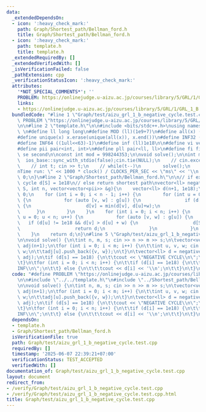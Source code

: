 ```yaml
---
data:
  _extendedDependsOn:
  - icon: ':heavy_check_mark:'
    path: Graph/Shortest_path/Bellman_ford.h
    title: Graph/Shortest_path/Bellman_ford.h
  - icon: ':heavy_check_mark:'
    path: template.h
    title: template.h
  _extendedRequiredBy: []
  _extendedVerifiedWith: []
  _isVerificationFailed: false
  _pathExtension: cpp
  _verificationStatusIcon: ':heavy_check_mark:'
  attributes:
    '*NOT_SPECIAL_COMMENTS*': ''
    PROBLEM: https://onlinejudge.u-aizu.ac.jp/courses/library/5/GRL/1/GRL_1_B
    links:
    - https://onlinejudge.u-aizu.ac.jp/courses/library/5/GRL/1/GRL_1_B
  bundledCode: "#line 1 \"Graph/test/aizu_grl_1_b_negative_cycle.test.cpp\"\n#define\
    \ PROBLEM \"https://onlinejudge.u-aizu.ac.jp/courses/library/5/GRL/1/GRL_1_B\"\
    \n\n#line 2 \"template.h\"\n\n#include <bits/stdc++.h>\nusing namespace std;\n\
    \ \n#define ll long long\n#define MOD (ll)(1e9+7)\n#define all(x) (x).begin(),(x).end()\n\
    #define unique(x) x.erase(unique(all(x)), x.end())\n#define INF32 ((1ull<<31)-1)\n\
    #define INF64 ((1ull<<63)-1)\n#define inf (ll)1e18\n\n#define vi vector<int>\n\
    #define pii pair<int, int>\n#define pll pair<ll, ll>\n#define fi first\n#define\
    \ se second\n\nconst int mod = 998244353;\n\nvoid solve();\n\nint main(){\n  \
    \  ios_base::sync_with_stdio(false);cin.tie(NULL);\n    // cin.exceptions(cin.failbit);\n\
    \    // int t; cin >> t;\n    // while(t--)\n        solve();\n    cerr << \"\\\
    nTime run: \" << 1000 * clock() / CLOCKS_PER_SEC << \"ms\" << '\\n';\n    return\
    \ 0;\n}\n#line 2 \"Graph/Shortest_path/Bellman_ford.h\"\n\n// if exist negative\
    \ cycle d[S] = 1e18\n// else return shortest path\nvector<ll> negativeCycle(int\
    \ S, int n, vector<vector<pii>> &g){\n    vector<ll> d(n+1, 1e18);\n    d[S] =\
    \ 0;\n    for (int i = 0; i < n - 1; i++) {\n        for (int u = 0; u < n; u++)\
    \ {\n            for (auto [v, w] : g[u]) {\n                if (d[u] != 1e18)\
    \ {\n                    d[v] = min(d[v], d[u]+w);\n                }\n      \
    \      }\n        }\n    }\n    for (int i = 0; i < n; i++) {\n        for (int\
    \ u = 0; u < n; u++) {\n            for (auto [v, w] : g[u]) {\n             \
    \   if (d[u] != 1e18 && d[v] > d[u] + w) {\n                    d[S] = 1e18;\n\
    \                    return d;\n                }\n            }\n        }\n\
    \    }\n    return d;\n}\n#line 5 \"Graph/test/aizu_grl_1_b_negative_cycle.test.cpp\"\
    \n\nvoid solve() {\n\tint n, m, s; cin >> n >> m >> s;\n\tvector<vector<pii>>\
    \ adj(n+1);\n\tfor (int i = 0; i < m; i++) {\n\t\tint u, v, w; cin >> u >> v >>\
    \ w;\n\t\tadj[u].push_back({v, w});\n\t}\n\tvector<ll> d = negativeCycle(s, n,\
    \ adj);\n\tif (d[s] == 1e18) {\n\t\tcout << \"NEGATIVE CYCLE\\n\";\n\t\treturn;\n\
    \t}\n\tfor (int i = 0; i < n; i++) {\n\t\tif (d[i] == 1e18) {\n\t\t\tcout << \"\
    INF\\n\";\n\t\t} else {\n\t\t\tcout << d[i] << '\\n';\n\t\t}\n\t}\n}\n"
  code: "#define PROBLEM \"https://onlinejudge.u-aizu.ac.jp/courses/library/5/GRL/1/GRL_1_B\"\
    \n\n#include \"../../template.h\"\n#include \"../Shortest_path/Bellman_ford.h\"\
    \n\nvoid solve() {\n\tint n, m, s; cin >> n >> m >> s;\n\tvector<vector<pii>>\
    \ adj(n+1);\n\tfor (int i = 0; i < m; i++) {\n\t\tint u, v, w; cin >> u >> v >>\
    \ w;\n\t\tadj[u].push_back({v, w});\n\t}\n\tvector<ll> d = negativeCycle(s, n,\
    \ adj);\n\tif (d[s] == 1e18) {\n\t\tcout << \"NEGATIVE CYCLE\\n\";\n\t\treturn;\n\
    \t}\n\tfor (int i = 0; i < n; i++) {\n\t\tif (d[i] == 1e18) {\n\t\t\tcout << \"\
    INF\\n\";\n\t\t} else {\n\t\t\tcout << d[i] << '\\n';\n\t\t}\n\t}\n}"
  dependsOn:
  - template.h
  - Graph/Shortest_path/Bellman_ford.h
  isVerificationFile: true
  path: Graph/test/aizu_grl_1_b_negative_cycle.test.cpp
  requiredBy: []
  timestamp: '2025-06-07 22:39:21+07:00'
  verificationStatus: TEST_ACCEPTED
  verifiedWith: []
documentation_of: Graph/test/aizu_grl_1_b_negative_cycle.test.cpp
layout: document
redirect_from:
- /verify/Graph/test/aizu_grl_1_b_negative_cycle.test.cpp
- /verify/Graph/test/aizu_grl_1_b_negative_cycle.test.cpp.html
title: Graph/test/aizu_grl_1_b_negative_cycle.test.cpp
---
```


